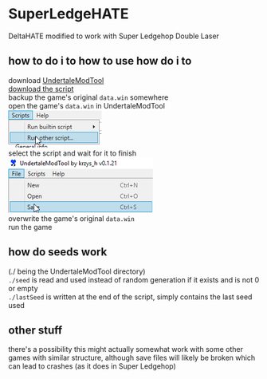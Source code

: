 # SuperLedgeHATE
DeltaHATE modified to work with Super Ledgehop Double Laser

## how to do i to how to use how do i to
download [UndertaleModTool](https://github.com/krzys-h/UndertaleModTool/releases)  
[download the script](https://github.com/geniiii/SuperLedgeHATE/releases)  
backup the game's original `data.win` somewhere   
open the game's `data.win` in UndertaleModTool  
![click here](script.png)  
select the script and wait for it to finish  
![click here](save.png)  
overwrite the game's original `data.win`  
run the game

## how do seeds work
(./ being the UndertaleModTool directory)  
`./seed` is read and used instead of random generation if it exists and is not 0 or empty  
`./lastSeed` is written at the end of the script, simply contains the last seed used

## other stuff
there's a possibility this might actually somewhat work with some other games with similar structure, although save files will likely be broken which can lead to crashes (as it does in Super Ledgehop)
